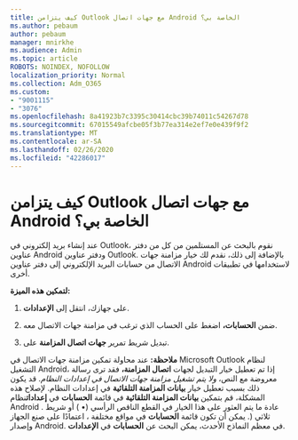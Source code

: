 ```yaml
---
title: كيف يتزامن Outlook مع جهات اتصال Android الخاصة بي؟
ms.author: pebaum
author: pebaum
manager: mnirkhe
ms.audience: Admin
ms.topic: article
ROBOTS: NOINDEX, NOFOLLOW
localization_priority: Normal
ms.collection: Adm_O365
ms.custom:
- "9001115"
- "3076"
ms.openlocfilehash: 8a41923b7c3395c30414cbc39b74011c54267d78
ms.sourcegitcommit: 67015549afcbe05f3b77ea314e2ef7e0e439f9f2
ms.translationtype: MT
ms.contentlocale: ar-SA
ms.lasthandoff: 02/26/2020
ms.locfileid: "42286017"
---
```

# <a name="how-does-outlook-sync-with-my-android-contacts"></a>كيف يتزامن Outlook مع جهات اتصال Android الخاصة بي؟

عند إنشاء بريد إلكتروني في Outlook، نقوم بالبحث عن المستلمين من كل من دفتر عناوين Android ودفتر عناوين Outlook. بالإضافة إلى ذلك، نقدم لك خيار مزامنة جهات الاتصال من حسابات البريد الإلكتروني إلى دفتر عناوين Android لاستخدامها في تطبيقات أخرى. 
 
**لتمكين هذه الميزة:**
 
1. على جهازك، انتقل إلى **الإعدادات**.

2. ضمن **الحسابات،** اضغط على الحساب الذي ترغب في مزامنة جهات الاتصال معه.

3. تبديل شريط تمرير **جهات اتصال المزامنة** على.
 
**ملاحظة:** عند محاولة تمكين مزامنة جهات الاتصال في Microsoft Outlook لنظام التشغيل Android، إذا تم تعطيل خيار التبديل لجهات **اتصال المزامنة،** فقد ترى رسالة معروضة مع النص، *ولا يتم تشغيل مزامنة جهات الاتصال في إعدادات النظام*. قد يكون ذلك بسبب تعطيل خيار **بيانات المزامنة التلقائية** في إعدادات النظام. لإصلاح هذه المشكلة، قم بتمكين **بيانات المزامنة التلقائية** في قائمة **الحسابات** في **إعدادات**نظام Android . عادة ما يتم العثور على هذا الخيار في القطع الناقص الرأسي (• ) أو شريط ثلاثي (. يمكن أن تكون قائمة **الحسابات** في مواقع مختلفة ، اعتمادًا على صنع الجهاز وإصدار Android. في معظم النماذج الأحدث، يمكن البحث عن **الحسابات** في **الإعدادات**.